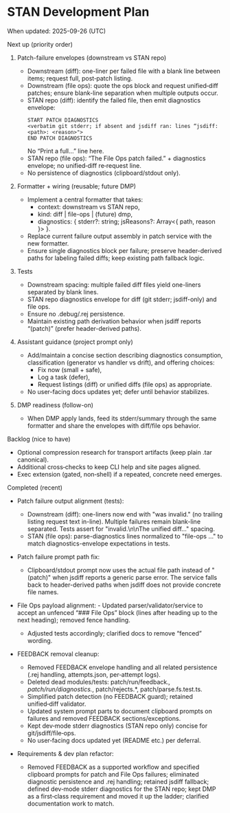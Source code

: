 # STAN Development Plan

When updated: 2025-09-26 (UTC)

Next up (priority order)
1. Patch-failure envelopes (downstream vs STAN repo)
   - Downstream (diff): one-liner per failed file with a blank line between items; request full, post‑patch listing.
   - Downstream (file ops): quote the ops block and request unified‑diff patches; ensure blank-line separation when multiple outputs occur.
   - STAN repo (diff): identify the failed file, then emit diagnostics envelope:
     ```
     START PATCH DIAGNOSTICS
     <verbatim git stderr; if absent and jsdiff ran: lines “jsdiff: <path>: <reason>">
     END PATCH DIAGNOSTICS
     ```
     No “Print a full…” line here.
   - STAN repo (file ops): “The File Ops patch failed.” + diagnostics envelope; no unified‑diff re‑request line.
   - No persistence of diagnostics (clipboard/stdout only).

2. Formatter + wiring (reusable; future DMP)
   - Implement a central formatter that takes:
     - context: downstream vs STAN repo,
     - kind: diff | file-ops | (future) dmp,
     - diagnostics: { stderr?: string; jsReasons?: Array<{ path, reason }> }.
   - Replace current failure output assembly in patch service with the new formatter.
   - Ensure single diagnostics block per failure; preserve header-derived paths for labeling failed diffs; keep existing path fallback logic.

3. Tests
   - Downstream spacing: multiple failed diff files yield one-liners separated by blank lines.
   - STAN repo diagnostics envelope for diff (git stderr; jsdiff-only) and file ops.
   - Ensure no .debug/.rej persistence.
   - Maintain existing path derivation behavior when jsdiff reports “(patch)” (prefer header-derived paths).

4. Assistant guidance (project prompt only)
   - Add/maintain a concise section describing diagnostics consumption, classification (generator vs handler vs drift), and offering choices:
     - Fix now (small + safe),
     - Log a task (defer),
     - Request listings (diff) or unified diffs (file ops) as appropriate.
   - No user-facing docs updates yet; defer until behavior stabilizes.

5. DMP readiness (follow-on)
   - When DMP apply lands, feed its stderr/summary through the same formatter and share the envelopes with diff/file ops behavior.

Backlog (nice to have)

- Optional compression research for transport artifacts (keep plain .tar canonical).
- Additional cross‑checks to keep CLI help and site pages aligned.
- Exec extension (gated, non‑shell) if a repeated, concrete need emerges.

Completed (recent)

- Patch failure output alignment (tests):
  - Downstream (diff): one-liners now end with "was invalid." (no trailing
    listing request text in-line). Multiple failures remain blank-line
    separated. Tests assert for "invalid.\\n\\nThe unified diff..." spacing.
  - STAN (file ops): parse-diagnostics lines normalized to "file-ops …" to match
    diagnostics-envelope expectations in tests.

- Patch failure prompt path fix:
  - Clipboard/stdout prompt now uses the actual file path instead of "(patch)" when jsdiff reports a generic parse error. The service falls back to header-derived paths when jsdiff does not provide concrete file names.
- File Ops payload alignment:  - Updated parser/validator/service to accept an unfenced “### File Ops” block (lines after heading up to the next heading); removed fence handling.
  - Adjusted tests accordingly; clarified docs to remove “fenced” wording.

- FEEDBACK removal cleanup:
  - Removed FEEDBACK envelope handling and all related persistence (.rej handling, attempts.json, per‑attempt logs).
  - Deleted dead modules/tests: patch/run/feedback._, patch/run/diagnostics._, patch/rejects.\*, patch/parse.fs.test.ts.
  - Simplified patch detection (no FEEDBACK guard); retained unified‑diff validator.
  - Updated system prompt parts to document clipboard prompts on failures and removed FEEDBACK sections/exceptions.
  - Kept dev‑mode stderr diagnostics (STAN repo only) concise for git/jsdiff/file‑ops.
  - No user‑facing docs updated yet (README etc.) per deferral.

- Requirements & dev plan refactor:
  - Removed FEEDBACK as a supported workflow and specified clipboard prompts for patch and File Ops failures; eliminated diagnostic persistence and .rej handling; retained jsdiff fallback; defined dev‑mode stderr diagnostics for the STAN repo; kept DMP as a first‑class requirement and moved it up the ladder; clarified documentation work to match.
